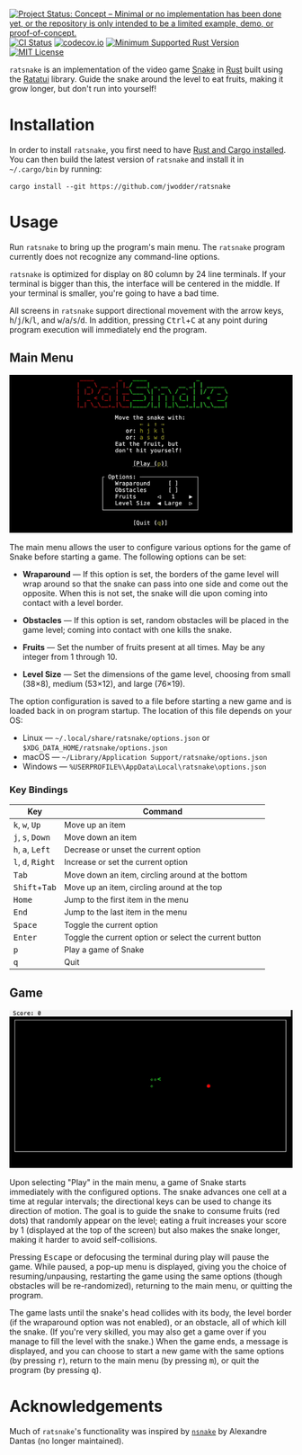 [![Project Status: Concept – Minimal or no implementation has been done yet, or the repository is only intended to be a limited example, demo, or proof-of-concept.](https://www.repostatus.org/badges/latest/concept.svg)](https://www.repostatus.org/#concept)
[![CI Status](https://github.com/jwodder/ratsnake/actions/workflows/test.yml/badge.svg)](https://github.com/jwodder/ratsnake/actions/workflows/test.yml)
[![codecov.io](https://codecov.io/gh/jwodder/ratsnake/branch/main/graph/badge.svg)](https://codecov.io/gh/jwodder/ratsnake)
[![Minimum Supported Rust Version](https://img.shields.io/badge/MSRV-1.82-orange)](https://www.rust-lang.org)
[![MIT License](https://img.shields.io/github/license/jwodder/ratsnake.svg)](https://opensource.org/licenses/MIT)

`ratsnake` is an implementation of the video game [Snake][] in [Rust][] built
using the [Ratatui][] library.  Guide the snake around the level to eat fruits,
making it grow longer, but don't run into yourself!

[Snake]: https://en.wikipedia.org/wiki/Snake_(video_game_genre)
[Rust]: https://www.rust-lang.org
[Ratatui]: https://ratatui.rs

Installation
============

In order to install `ratsnake`, you first need to have [Rust and Cargo
installed](https://www.rust-lang.org/tools/install).  You can then build the
latest version of `ratsnake` and install it in `~/.cargo/bin` by running:

    cargo install --git https://github.com/jwodder/ratsnake

Usage
=====

Run `ratsnake` to bring up the program's main menu.  The `ratsnake` program
currently does not recognize any command-line options.

`ratsnake` is optimized for display on 80 column by 24 line terminals.  If your
terminal is bigger than this, the interface will be centered in the middle.  If
your terminal is smaller, you're going to have a bad time.

All screens in `ratsnake` support directional movement with the arrow keys,
<kbd>h</kbd>/<kbd>j</kbd>/<kbd>k</kbd>/<kbd>l</kbd>, and
<kbd>w</kbd>/<kbd>a</kbd>/<kbd>s</kbd>/<kbd>d</kbd>.  In addition, pressing
<kbd>Ctrl</kbd>+<kbd>C</kbd> at any point during program execution will
immediately end the program.

Main Menu
---------

![Screenshot of the main menu](screenshots/mainmenu.png)

The main menu allows the user to configure various options for the game of
Snake before starting a game.  The following options can be set:

- **Wraparound** — If this option is set, the borders of the game level will
  wrap around so that the snake can pass into one side and come out the
  opposite.  When this is not set, the snake will die upon coming into contact
  with a level border.

- **Obstacles** — If this option is set, random obstacles will be placed in the
  game level; coming into contact with one kills the snake.

- **Fruits** — Set the number of fruits present at all times.  May be any
  integer from 1 through 10.

- **Level Size** — Set the dimensions of the game level, choosing from small
  (38×8), medium (53×12), and large (76×19).

The option configuration is saved to a file before starting a new game and is
loaded back in on program startup.  The location of this file depends on your
OS:

- Linux — `~/.local/share/ratsnake/options.json` or
  `$XDG_DATA_HOME/ratsnake/options.json`
- macOS — `~/Library/Application Support/ratsnake/options.json`
- Windows — `%USERPROFILE%\AppData\Local\ratsnake\options.json`

### Key Bindings

| Key                                          | Command                                                |
| -------------------------------------------- | ------------------------------------------------------ |
| <kbd>k</kbd>, <kbd>w</kbd>, <kbd>Up</kbd>    | Move up an item                                        |
| <kbd>j</kbd>, <kbd>s</kbd>, <kbd>Down</kbd>  | Move down an item                                      |
| <kbd>h</kbd>, <kbd>a</kbd>, <kbd>Left</kbd>  | Decrease or unset the current option                   |
| <kbd>l</kbd>, <kbd>d</kbd>, <kbd>Right</kbd> | Increase or set the current option                     |
| <kbd>Tab</kbd>                               | Move down an item, circling around at the bottom       |
| <kbd>Shift</kbd>+<kbd>Tab</kbd>              | Move up an item, circling around at the top            |
| <kbd>Home</kbd>                              | Jump to the first item in the menu                     |
| <kbd>End</kbd>                               | Jump to the last item in the menu                      |
| <kbd>Space</kbd>                             | Toggle the current option                              |
| <kbd>Enter</kbd>                             | Toggle the current option or select the current button |
| <kbd>p</kbd>                                 | Play a game of Snake                                   |
| <kbd>q</kbd>                                 | Quit                                                   |

Game
----

![Screenshot of a game](screenshots/game.png)

Upon selecting "Play" in the main menu, a game of Snake starts immediately with
the configured options.  The snake advances one cell at a time at regular
intervals; the directional keys can be used to change its direction of motion.
The goal is to guide the snake to consume fruits (red dots) that randomly
appear on the level; eating a fruit increases your score by 1 (displayed at the
top of the screen) but also makes the snake longer, making it harder to avoid
self-collisions.

Pressing <kbd>Escape</kbd> or defocusing the terminal during play will pause
the game.  While paused, a pop-up menu is displayed, giving you the choice of
resuming/unpausing, restarting the game using the same options (though
obstacles will be re-randomized), returning to the main menu, or quitting the
program.

The game lasts until the snake's head collides with its body, the level border
(if the wraparound option was not enabled), or an obstacle, all of which kill
the snake.  (If you're very skilled, you may also get a game over if you manage
to fill the level with the snake.)  When the game ends, a message is displayed,
and you can choose to start a new game with the same options (by pressing
<kbd>r</kbd>), return to the main menu (by pressing <kbd>m</kbd>), or quit the
program (by pressing <kbd>q</kbd>).

Acknowledgements
================

Much of `ratsnake`'s functionality was inspired by
[`nsnake`](https://github.com/alexdantas/nSnake) by Alexandre Dantas (no longer
maintained).

